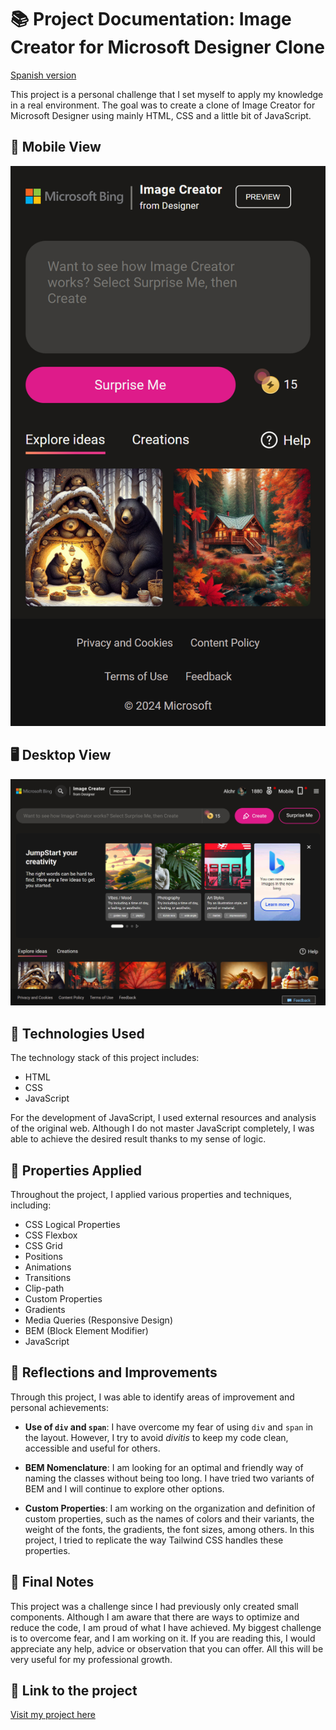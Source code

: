 # 📚 Project Documentation: Image Creator for Microsoft Designer Clone

[Spanish version](./README.es.md)

This project is a personal challenge that I set myself to apply my knowledge in a real environment. The goal was to create a clone of Image Creator for Microsoft Designer using mainly HTML, CSS and a little bit of JavaScript.

## 📱 Mobile View

![Mobile view](./img/mobile-view.png)

## 🖥️ Desktop View

![Desktop view](./img/desktop-view.png)

## 🚀 Technologies Used

The technology stack of this project includes:

- HTML
- CSS
- JavaScript

For the development of JavaScript, I used external resources and analysis of the original web. Although I do not master JavaScript completely, I was able to achieve the desired result thanks to my sense of logic.

## 🎨 Properties Applied

Throughout the project, I applied various properties and techniques, including:

- CSS Logical Properties
- CSS Flexbox
- CSS Grid
- Positions
- Animations
- Transitions
- Clip-path
- Custom Properties
- Gradients
- Media Queries (Responsive Design)
- BEM (Block Element Modifier)
- JavaScript

## 🤔 Reflections and Improvements

Through this project, I was able to identify areas of improvement and personal achievements:

- **Use of `div` and `span`**: I have overcome my fear of using `div` and `span` in the layout. However, I try to avoid *divitis* to keep my code clean, accessible and useful for others.

- **BEM Nomenclature**: I am looking for an optimal and friendly way of naming the classes without being too long. I have tried two variants of BEM and I will continue to explore other options.

- **Custom Properties**: I am working on the organization and definition of custom properties, such as the names of colors and their variants, the weight of the fonts, the gradients, the font sizes, among others. In this project, I tried to replicate the way Tailwind CSS handles these properties.

## 📝 Final Notes

This project was a challenge since I had previously only created small components. Although I am aware that there are ways to optimize and reduce the code, I am proud of what I have achieved. My biggest challenge is to overcome fear, and I am working on it. If you are reading this, I would appreciate any help, advice or observation that you can offer. All this will be very useful for my professional growth.


## 🔗 Link to the project

[Visit my project here](https://alchrdev.github.io/ms-designer-ui-clon/)

